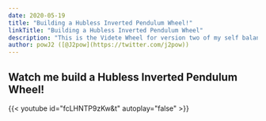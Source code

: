```yaml
---
date: 2020-05-19
title: "Building a Hubless Inverted Pendulum Wheel!"
linkTitle: "Building a Hubless Inverted Pendulum Wheel"
description: "This is the Videte Wheel for version two of my self balancing robot"
author: powJ2 ([@J2pow](https://twitter.com/j2pow))
---
```


## Watch me build a Hubless Inverted Pendulum Wheel!

{{< youtube id="fcLHNTP9zKw&t" autoplay="false" >}}
